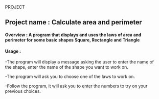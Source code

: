  PROJECT

## Project name :  Calculate area and perimeter

#### Overview : A program that displays and uses the laws of area and perimeter for some basic shapes Square, Rectangle and Triangle


#### Usage :
-The program will display a message asking the user to enter the name of the shape, enter the name of the shape you want to work on.

-The program will ask you to choose one of the laws to work on.

-Follow the program, it will ask you to enter the numbers to try on your previous choices.
